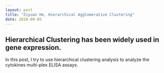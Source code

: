 ```yaml
---
layout: post
title: "Ziyuan He, Hierarchical Agglomerative Clustering"
date: 2018-09-05
---
```

## Hierarchical Clustering has been widely used in gene expression.
In this post, I try to use hierarchical clustering analysis to analyze the cytokines multi-plex ELISA assays.  

